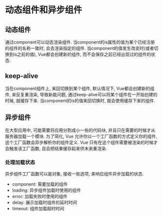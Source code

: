 # 动态组件和异步组件

## 动态组件

通过component可以动态渲染组件. 当component的is属性的值为某个已经注册的组件的名称一致时, 会去渲染指定的组件. 当component的值发生改变时(或者切换到is之前的值), Vue都会创建新的组件, 而不会保存之前已经出现过的组件的状态. 

## keep-alive

当在component组件上, 来回切换到某个组件, 默认情况下, Vue都会创建新的组件, 来反复重渲染, 导致新能问题, 通过keep-alive可以将某个组件在一开始创建的时候, 就缓存下来. 当component的is的值来回切换时, 就会使用缓存下来的组件. 

## 异步组件 

在大型应用中, 可能需要将应用分割成小一些的代码块, 并且只在需要的时候才从服务器加载一个模块. 为了简化, Vue 允许你以一个工厂函数的方式定义你的组件, 这个工厂函数会异步解析你的组件定义. Vue 只有在这个组件需要被渲染的时候才会触发该工厂函数, 且会把结果缓存起来供未来重渲染. 

### 处理加载状态

异步组件工厂函数可以是对象, 接收一些选项, 来响应组件异步加载的状态.

* component: 需要加载的组件
* loading: 异步组件加载时使用的组件
* error: 加载失败时使用的组件
* delay: 展示加载时组件的延时时间
* timeout: 组件加载超时时间
